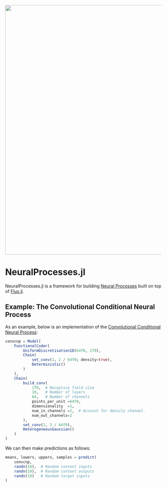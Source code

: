 <img src="https://github.com/wesselb/NeuralProcesses.jl/raw/master/loop.gif" width="800px" />

# NeuralProcesses.jl

NeuralProcesses.jl is a framework for building [Neural Processes](https://arxiv.org/abs/1807.01622) built on top of [Flux.jl](https://github.com/FluxML/Flux.jl).

## Example: The Convolutional Conditional Neural Process

As an example, below is an implementation of the [Convolutional Conditional Neural Process](https://openreview.net/forum?id=Skey4eBYPS):

```julia
convcnp = Model(
    FunctionalCoder(
        UniformDiscretisation1D(64f0, 1f0),
        Chain(
            set_conv(1, 2 / 64f0; density=true),
            Deterministic()
        )
    ),
    Chain(
        build_conv(
            1f0,  # Receptive field size
            10,   # Number of layers
            64,   # Number of channels
            points_per_unit =64f0,
            dimensionality  =1,
            num_in_channels =2,  # Account for density channel.
            num_out_channels=2
        ),
        set_conv(2, 2 / 64f0),
        HeterogeneousGaussian()
    )
)
```

We can then make predictions as follows:

```julia
means, lowers, uppers, samples = predict(
    convcnp,
    randn(10),  # Random context inputs
    randn(10),  # Random context outputs
    randn(10)   # Random target inputs
)
```
